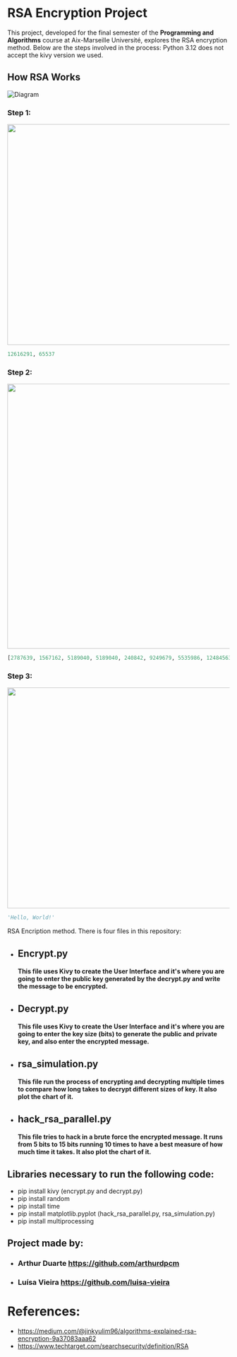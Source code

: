 # RSA Encryption Project

This project, developed for the final semester of the **Programming and Algorithms** course at Aix-Marseille Université, explores the RSA encryption method. Below are the steps involved in the process:
Python 3.12 does not accept the kivy version we used.

## How RSA Works
![Diagram](https://github.com/arthurdpcm/RSA_Encription/assets/61255233/4780f5bd-6eb8-44f3-b212-826a6eb03d61)


### Step 1:
<img src="https://github.com/arthurdpcm/RSA_Encription/assets/61255233/7dd104d2-ca02-4ba7-bc96-068e066f5c32" width="800" height="500" />

```python
12616291, 65537
```

### Step 2:
<img src="https://github.com/arthurdpcm/RSA_Encription/assets/61255233/8052aeef-ac92-477e-a58a-303cb6509470" width="800" height="600" />

```python
[2787639, 1567162, 5189040, 5189040, 240842, 9249679, 5535986, 12484563, 240842, 924404, 5189040, 12469187, 4833007]
```

### Step 3:
<img src="https://github.com/arthurdpcm/RSA_Encription/assets/61255233/95eefed8-89bf-440e-bb39-4c346b8094d6" width="800" height="500" />

```python
'Hello, World!'
```


RSA Encription method. There is four files in this repository:
- ## Encrypt.py
  #### This file uses Kivy to create the User Interface and it's where you are going to enter the public key generated by the decrypt.py and write the message to be encrypted.
- ## Decrypt.py
  #### This file uses Kivy to create the User Interface and it's where you are going to enter the key size (bits) to generate the public and private key, and also enter the encrypted message. 
- ## rsa_simulation.py
  #### This file run the process of encrypting and decrypting multiple times to compare how long takes to decrypt different sizes of key. It also plot the chart of it.
- ## hack_rsa_parallel.py
  #### This file tries to hack in a brute force the encrypted message. It runs from 5 bits to 15 bits running 10 times to have a best measure of how much time it takes. It also plot the chart of it. 

## Libraries necessary to run the following code:
- pip install kivy (encrypt.py and decrypt.py)
- pip install random
- pip install time
- pip install matplotlib.pyplot (hack_rsa_parallel.py, rsa_simulation.py)
- pip install multiprocessing


## Project made by:
- ### Arthur Duarte https://github.com/arthurdpcm
- ### Luísa Vieira https://github.com/luisa-vieira



# References:
- https://medium.com/@jinkyulim96/algorithms-explained-rsa-encryption-9a37083aaa62
- https://www.techtarget.com/searchsecurity/definition/RSA
